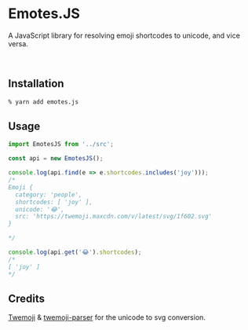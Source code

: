 # Emotes.JS
A JavaScript library for resolving emoji shortcodes to unicode, and vice versa.

<br>

## Installation
```bash
% yarn add emotes.js
```

## Usage

```ts
import EmotesJS from '../src';

const api = new EmotesJS();

console.log(api.find(e => e.shortcodes.includes('joy')));
/*
Emoji {
  category: 'people',
  shortcodes: [ 'joy' ],
  unicode: '😂',
  src: 'https://twemoji.maxcdn.com/v/latest/svg/1f602.svg'
}

*/

console.log(api.get('😂').shortcodes);
/*
[ 'joy' ]
*/
```

## Credits
[Twemoji](https://twemoji.twitter.com) & [twemoji-parser](https://github.com/twitter/twemoji-parser) for the unicode to svg conversion.
